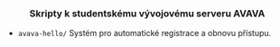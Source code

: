 <h3 align=center>Skripty k studentskému vývojovému serveru AVAVA</h3>

 - `avava-hello/`
   Systém pro automatické registrace a obnovu přístupu.
